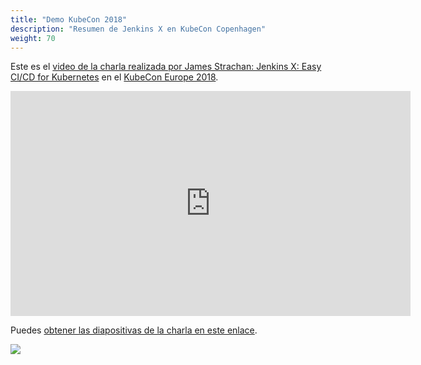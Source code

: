 ```yaml
---
title: "Demo KubeCon 2018"
description: "Resumen de Jenkins X en KubeCon Copenhagen"
weight: 70
---
```


Este es el [video de la charla realizada por James Strachan: Jenkins X: Easy CI/CD for Kubernetes](https://youtu.be/uHe7R_iZSLU?list=PLj6h78yzYM2N8GdbjmhVU65KYm_68qBmo) en el [KubeCon Europe 2018](https://events.linuxfoundation.org/events/kubecon-cloudnativecon-europe-2018/).

<iframe width="640" height="360" src="https://www.youtube.com/embed/uHe7R_iZSLU?list=PLj6h78yzYM2N8GdbjmhVU65KYm_68qBmo" frameborder="0" allow="autoplay; encrypted-media" allowfullscreen></iframe>

Puedes [obtener las diapositivas de la charla en este enlace](https://docs.google.com/presentation/d/19DAFONpT3L4t6sisyTuK2_chHrVorQO_1ijWEo8Euas/edit?usp=sharing).

<img src="/news/jenkins-x-does-kubecon/kubecon-talk.jpg">
